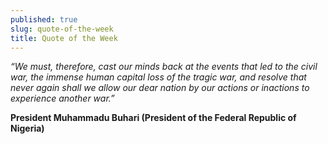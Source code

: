 ```yaml
---
published: true
slug: quote-of-the-week
title: Quote of the Week
---
```

_“We must, therefore, cast our minds back at the events that led to the civil war, the immense human capital loss of the tragic war, and resolve that never again shall we allow our dear nation by our actions or inactions to experience another war.”_

   **President Muhammadu Buhari (President of the Federal Republic of Nigeria)**

